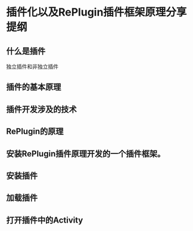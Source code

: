# 插件化以及RePlugin插件框架原理分享提纲

## 什么是插件

独立插件和非独立插件

## 插件的基本原理

## 插件开发涉及的技术

## RePlugin的原理

## 安装RePlugin插件原理开发的一个插件框架。

## 安装插件

## 加载插件

## 打开插件中的Activity



